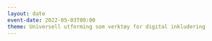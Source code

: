 ```yaml
---
layout: date
event-date: 2022-05-03T00:00
theme: Universell utforming som verktøy for digital inkludering
---
```

